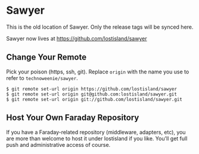 # Sawyer

This is the old location of Sawyer.  Only the release tags will be synced here.

Sawyer now lives at https://github.com/lostisland/sawyer

## Change Your Remote

Pick your poison (https, ssh, git).  Replace `origin` with the name you use to
refer to `technoweenie/sawyer`.

    $ git remote set-url origin https://github.com/lostisland/sawyer
    $ git remote set-url origin git@github.com:lostisland/sawyer.git
    $ git remote set-url origin git://github.com/lostisland/sawyer.git

## Host Your Own Faraday Repository

If you have a Faraday-related repository (middleware, adapters, etc), you are
more than welcome to host it under lostisland if you like.  You'll get full
push and administrative access of course.

